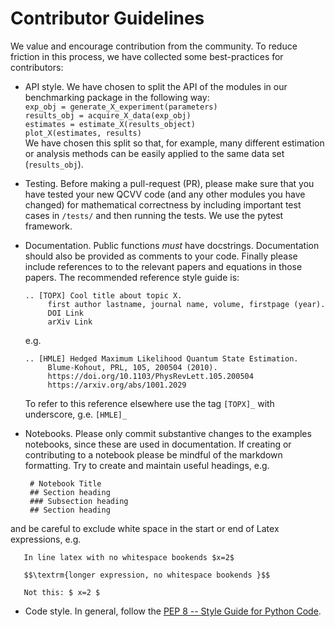 # Contributor Guidelines

We value and encourage contribution from the community. To reduce
friction in this process, we have collected some best-practices for
contributors:

* API style. We have chosen to split the API of the modules in our 
  benchmarking package in the following way: \
  `exp_obj = generate_X_experiment(parameters)` \
  `results_obj = acquire_X_data(exp_obj)` \
  `estimates = estimate_X(results_object)` \
  `plot_X(estimates, results)` \
  We have chosen this split so that, for example, many different 
  estimation or analysis methods can be easily applied to the same 
  data set (`results_obj`).

* Testing. Before making a pull-request (PR), please make sure that
  you have tested your new QCVV code (and any other modules you have 
  changed) for mathematical correctness by including important test 
  cases in `/tests/` and then running the tests. We use the pytest 
  framework.
  
* Documentation. Public functions *must* have docstrings. Documentation 
  should also be provided as comments to your code. Finally please include 
  references to to the relevant papers and equations in those papers.
  The recommended reference style guide is:
  
      .. [TOPX] Cool title about topic X.
           first author lastname, journal name, volume, firstpage (year).
           DOI Link 
           arXiv Link 
          
  e.g.
  
      .. [HMLE] Hedged Maximum Likelihood Quantum State Estimation.
           Blume-Kohout, PRL, 105, 200504 (2010).
           https://doi.org/10.1103/PhysRevLett.105.200504
           https://arxiv.org/abs/1001.2029 
  
  To refer to this reference elsewhere use the tag `[TOPX]_` with underscore, g.e. `[HMLE]_` 
 
 * Notebooks. Please only commit substantive changes to the examples notebooks, since these are used in documentation. 
 If creating or contributing to a notebook please be mindful of the markdown formatting. Try to create and maintain 
 useful headings, e.g.
    
        # Notebook Title
        ## Section heading
        ### Subsection heading
        ## Section heading
        
 and be careful to exclude white space in the start or end of Latex expressions, e.g.
 
       In line latex with no whitespace bookends $x=2$
       
       $$\textrm{longer expression, no whitespace bookends }$$
       
       Not this: $ x=2 $

* Code style. In general, follow the [PEP 8 -- Style Guide for Python Code](https://www.python.org/dev/peps/pep-0008/).
